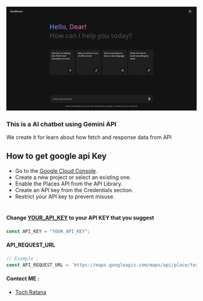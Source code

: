 ![Alt text](./assets/screeshort.png)

### This is a AI chatbot using Gemini API

We create it for learn about how fetch and response data from API

## How to get google api Key

- Go to the [Google Cloud Console]("https://console.cloud.google.com/").
- Create a new project or select an existing one.
- Enable the Places API from the API Library.
- Create an API key from the Credentials section.
- Restrict your API key to prevent misuse.

#

#### Change [YOUR_API_KEY]() to your API KEY that you suggest

```JavaScript
const API_KEY = "YOUR_API_KEY";
```

#### API_REQUEST_URL

```JavaScript
// Example :
const API_REQUEST_URL = `https://maps.googleapis.com/maps/api/place/textsearch/json?query=restaurants&key=${API_KEY}`;

```

#### Contect ME :

- [Toch Ratana](https://tochratana.netlify.app)
